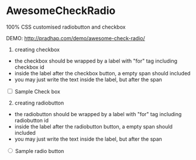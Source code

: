 # AwesomeCheckRadio

100% CSS customised radiobutton and checkbox 

DEMO: http://pradhap.com/demo/awesome-check-radio/

1. creating checkbox
- the checkbox should be wrapped by a label with "for" tag including checkbox id
- inside the label after the checkbox button, a empty span should included
- you may just write the text inside the label, but after the span

<label for="text-checkbox">
    <input type="checkbox" name="test-checkbox" id="text-checkbox">
    <span></span>
    Sample Check box
</label>


2. creating radiobutton
- the radiobutton should be wrapped by a label with "for" tag including radiobutton id
- inside the label after the radiobutton button, a empty span should included
- you may just write the text inside the label, but after the span

<label for="test-radio1">
     <input type="radio" name="test-radio" id="test-radio1">
     <span></span>
     Sample radio button
</label>
